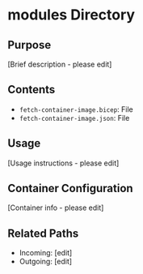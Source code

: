 
# modules Directory

## Purpose
[Brief description - please edit]

## Contents
- `fetch-container-image.bicep`: File
- `fetch-container-image.json`: File

## Usage
[Usage instructions - please edit]

## Container Configuration
[Container info - please edit]

## Related Paths
- Incoming: [edit]
- Outgoing: [edit]
